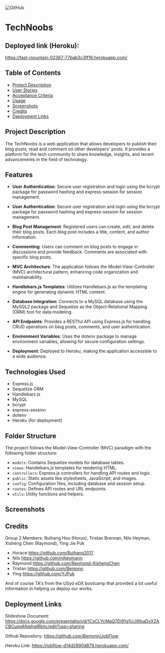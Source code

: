   ![GitHub](https://img.shields.io/badge/license-mit-blue)
# TechNoobs

## Deployed link (Heroku): 
https://fast-mountain-02387-77bab3c3ff16.herokuapp.com/

## Table of Contents
 - [Project Description](#Project-Description)
 - [User Stories](#User-Stories)
 - [Acceptance Criteria](#Acceptance-Criteria)
 - [Usage](#Installation-and-Usage) 
 - [Screenshots](#Screenshots)
 - [Credits](#Credits)
 - [Deployment Links](#Deployment-Links)

## Project Description

The TechNoobs is a web application that allows developers to publish their blog posts, read and comment on other developers' posts. It provides a platform for the tech community to share knowledge, insights, and recent advancements in the field of technology.


## Features
- **User Authentication**: Secure user registration and login using the bcrypt package for password hashing and express-session for session management.
- **User Authentication**: Secure user registration and login using the bcrypt package for password hashing and express-session for session management.

- **Blog Post Management**: Registered users can create, edit, and delete their blog posts. Each blog post includes a title, content, and author information.

- **Commenting**: Users can comment on blog posts to engage in discussions and provide feedback. Comments are associated with specific blog posts.

- **MVC Architecture**: The application follows the Model-View-Controller (MVC) architectural pattern, enhancing code organization and maintainability.

- **Handlebars.js Templates**: Utilizes Handlebars.js as the templating engine for generating dynamic HTML content.

- **Database Integration**: Connects to a MySQL database using the MySQL2 package and Sequelize as the Object-Relational Mapping (ORM) tool for data modeling.

- **API Endpoints**: Provides a RESTful API using Express.js for handling CRUD operations on blog posts, comments, and user authentication.

- **Environment Variables**: Uses the dotenv package to manage environment variables, allowing for secure configuration settings.

- **Deployment**: Deployed to Heroku, making the application accessible to a wide audience.


## Technologies Used

- Express.js
- Sequelize ORM
- Handlebars.js
- MySQL
- bcrypt
- express-session
- dotenv
- Heroku (for deployment)

## Folder Structure

The project follows the Model-View-Controller (MVC) paradigm with the following folder structure:

- `models`: Contains Sequelize models for database tables.
- `views`: Handlebars.js templates for rendering HTML.
- `controllers`: Express.js controllers for handling API routes and logic.
- `public`: Static assets like stylesheets, JavaScript, and images.
- `config`: Configuration files, including database and session setup.
- `routes`: Defines API routes and URL endpoints.
- `utils`: Utility functions and helpers.

## Screenshots

## Credits
Group 2 Members: Ruihang Hou (Horus), Tristan Brennan, Nils Heyman, Xisheng Chen (Raymond), Ying Jie Puk

- Horace https://github.com/Ruihang2017 
- Nils https://github.com/njheymann  
- Raymond https://github.com/Raymond-XishengChen 
- Tristan https://github.com/Bemonn 
- Ying https://github.com/YJPuk 

And of course TA's from the USyd eDX bootcamp that provided a lot useful information in helping us deploy our works.

## Deployment Links

Slideshow Document: https://docs.google.com/presentation/d/1CxCLYcMaQ7Di91g1UJWbaDvXZACBCuqvAfpehgIRkhc/edit?usp=sharing

Github Repository: https://github.com/Bemonn/JobFlow

Heroku Link: https://jobflow-d14d2890d879.herokuapp.com/